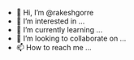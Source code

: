 - 👋 Hi, I’m @rakeshgorre
- 👀 I’m interested in ...
- 🌱 I’m currently learning ...
- 💞️ I’m looking to collaborate on ...
- 📫 How to reach me ...

<!---
rakeshgorre/rakeshgorre is a ✨ special ✨ repository because its `README.md` (this file) appears on your GitHub profile.
You can click the Preview link to take a look at your changes.
--->
